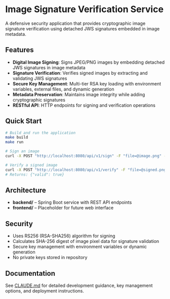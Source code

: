 # Image Signature Verification Service

A defensive security application that provides cryptographic image signature verification using detached JWS signatures embedded in image metadata.

## Features

- **Digital Image Signing**: Signs JPEG/PNG images by embedding detached JWS signatures in image metadata
- **Signature Verification**: Verifies signed images by extracting and validating JWS signatures
- **Secure Key Management**: Multi-tier RSA key loading with environment variables, external files, and dynamic generation
- **Metadata Preservation**: Maintains image integrity while adding cryptographic signatures
- **RESTful API**: HTTP endpoints for signing and verification operations

## Quick Start

```bash
# Build and run the application
make build
make run

# Sign an image
curl -X POST "http://localhost:8080/api/v1/sign" -F "file=@image.png" --output signed.png

# Verify a signed image  
curl -X POST "http://localhost:8080/api/v1/verify" -F "file=@signed.png"
# Returns: {"valid": true}
```

## Architecture

- **backend/** – Spring Boot service with REST API endpoints
- **frontend/** – Placeholder for future web interface

## Security

- Uses RS256 (RSA-SHA256) algorithm for signing
- Calculates SHA-256 digest of image pixel data for signature validation
- Secure key management with environment variables or dynamic generation
- No private keys stored in repository

## Documentation

See [CLAUDE.md](CLAUDE.md) for detailed development guidance, key management options, and deployment instructions.
